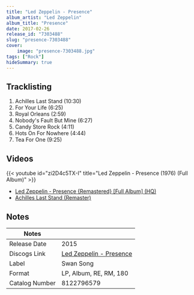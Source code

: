 ```yaml
---
title: "Led Zeppelin - Presence"
album_artist: "Led Zeppelin"
album_title: "Presence"
date: 2017-02-26
release_id: "7303488"
slug: "presence-7303488"
cover:
    image: "presence-7303488.jpg"
tags: ["Rock"]
hideSummary: true
---
```


## Tracklisting
1. Achilles Last Stand (10:30)
2. For Your Life (6:25)
3. Royal Orleans (2:59)
4. Nobody's Fault But Mine (6:27)
5. Candy Store Rock (4:11)
6. Hots On For Nowhere (4:44)
7. Tea For One (9:25)

## Videos
{{< youtube id="zi2D4c5TX-I" title="Led Zeppelin - Presence (1976) (Full Album)" >}}
- [Led Zeppelin - Presence {Remastered} [Full Album] (HQ)](https://www.youtube.com/watch?v=tVADdyDFLXY)
- [Achilles Last Stand (Remaster)](https://www.youtube.com/watch?v=1t4KLOm7pO0)

## Notes

| Notes          |             |
| ---------------| ----------- |
| Release Date   | 2015 |
| Discogs Link   | [Led Zeppelin - Presence](https://www.discogs.com/release/7303488) |
| Label          | Swan Song |
| Format         | LP, Album, RE, RM, 180 |
| Catalog Number | 8122796579 |

